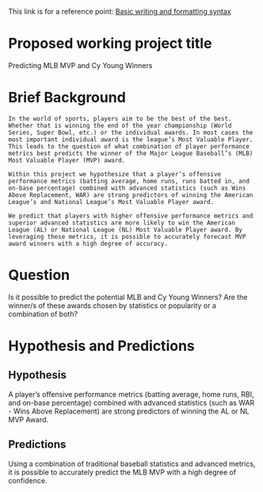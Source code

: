 This link is for a reference point:
[Basic writing and formatting syntax](https://docs.github.com/en/get-started/writing-on-github/getting-started-with-writing-and-formatting-on-github/basic-writing-and-formatting-syntax#links)

# Proposed working project title

Predicting MLB MVP and Cy Young Winners

# Brief Background

	In the world of sports, players aim to be the best of the best. Whether that is winning the end of the year championship (World Series, Super Bowl, etc.) or the individual awards. In most cases the most important individual award is the league’s Most Valuable Player. This leads to the question of what combination of player performance metrics best predicts the winner of the Major League Baseball’s (MLB) Most Valuable Player (MVP) award.
  
	Within this project we hypothesize that a player’s offensive performance metrics (batting average, home runs, runs batted in, and on-base percentage) combined with advanced statistics (such as Wins Above Replacement, WAR) are strong predictors of winning the American League’s and National League’s Most Valuable Player award.
 
	We predict that players with higher offensive performance metrics and superior advanced statistics are more likely to win the American League (AL) or National League (NL) Most Valuable Player award. By leveraging these metrics, it is possible to accurately forecast MVP award winners with a high degree of accuracy.


# Question

Is it possible to predict the potential MLB and Cy Young Winners?
Are the winner/s of these awards chosen by statistics or popularity or a combination of both?

# Hypothesis and Predictions

## Hypothesis

A player’s offensive performance metrics (batting average, home runs, RBI, and on-base percentage) combined with advanced statistics (such as WAR - Wins Above Replacement) are strong predictors of winning the AL or NL MVP Award.

## Predictions

Using a combination of traditional baseball statistics and advanced metrics, it is possible to accurately predict the MLB MVP with a high degree of confidence.



